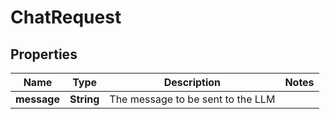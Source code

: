 

# ChatRequest


## Properties

| Name | Type | Description | Notes |
|------------ | ------------- | ------------- | -------------|
|**message** | **String** | The message to be sent to the LLM |  |



